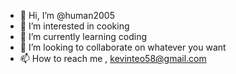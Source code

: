 - 👋 Hi, I’m @human2005
- 👀 I’m interested in cooking
- 🌱 I’m currently learning coding
- 💞️ I’m looking to collaborate on whatever you want
- 📫 How to reach me , kevinteo58@gmail.com

<!---
human2005/human2005 is a ✨ special ✨ repository because its `README.md` (this file) appears on your GitHub profile.
You can click the Preview link to take a look at your changes.
--->
